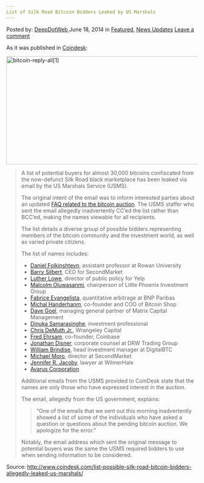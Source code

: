 ```yaml
---
List of Silk Road Bitcoin Bidders Leaked by US Marshals
---
```

<article class="post-listing post-6100 post type-post status-publish format-standard has-post-thumbnail hentry  tag-bidders tag-bitcoin tag-leaked tag-list tag-marshals tag-road tag-silk">
    <div class="post-inner">
        <span>Posted by: <a href="https://www.deepdotweb.com/author/admin/" title="">DeepDotWeb </a></span>
    <span>June 18, 2014</span>
    <span>in <a href="https://www.deepdotweb.com/category/deepdot-news/" rel="category tag">Featured</a>, <a href="https://www.deepdotweb.com/category/news-updates/" rel="category tag">News Updates</a></span>
    <span><a href="https://www.deepdotweb.com/2014/06/18/list-silk-road-bitcoin-bidders-leaked-us-marshals/#respond">Leave a comment</a></span>
    </p>
    <div class="clear"></div>
    <div class="entry">
    <p>As it was published in <a href="http://www.coindesk.com/list-possible-silk-road-bitcoin-bidders-allegedly-leaked-us-marshals/" target="_blank">Coindesk</a>:</p>
    <p><a href="/imgs/2014/06/bitcoin-reply-all1.png"><img class="aligncenter wp-image-6114 size-full" src="https://www.deepdotweb.com/wp-content/uploads/2014/06/bitcoin-reply-all1.png" alt="bitcoin-reply-all[1]" width="680" height="284" srcset="https://www.deepdotweb.com/wp-content/uploads/2014/06/bitcoin-reply-all1.png 680w, https://www.deepdotweb.com/wp-content/uploads/2014/06/bitcoin-reply-all1-300x125.png 300w" sizes="(max-width: 680px) 100vw, 680px"/></a></p>
    <blockquote><p>A list of potential buyers for almost 30,000 bitcoins confiscated from the now-defunct Silk Road black marketplace has been leaked via email by the US Marshals Service (USMS).</p>
    <p>The original intent of the email was to inform interested parties about an updated <a href="http://www.usmarshals.gov/assets/2014/bitcoins/" target="_blank">FAQ related to the bitcoin auction</a>. The USMS staffer who sent the email allegedly inadvertently CC’ed the list rather than BCC’ed, making the names viewable for all recipients.</p>
    <p>The list details a diverse group of possible bidders representing members of the bitcoin community and the investment world, as well as varied private citizens.</p>
    <p>The list of names includes:</p>
    <ul>
    <li><a href="http://www.rowan.edu/colleges/business/facultystaff/moreinfo.cfm?id=639" target="_blank">Daniel Folkinshteyn</a>, assistant professor at Rowan University</li>
    <li><a href="https://twitter.com/barrysilbert" target="_blank">Barry Silbert</a>, CEO for SecondMarket</li>
    <li><a href="https://twitter.com/lutherlowe" target="_blank">Luther Lowe</a>, director of public policy for Yelp</li>
    <li><a href="http://wiki.timetotrade.eu/Malcolm_Oluwasanmi" target="_blank">Malcolm Oluwasanmi</a>, chairperson of Little Phoenix Investment Group</li>
    <li><a href="https://www.linkedin.com/pub/fabrice-evangelista/14/584/355" target="_blank">Fabrice Evangelista</a>, quantitative arbitrage at BNP Paribas</li>
    <li><a href="https://www.linkedin.com/in/michalhanderhan" target="_blank">Michal Handerhanm</a>, co-founder and COO of Bitcoin Shop</li>
    <li><a href="http://en.wikipedia.org/wiki/David_Goel" target="_blank">Dave Goel</a>, managing general partner of Matrix Capital Management</li>
    <li><a href="https://www.linkedin.com/in/dinuka" target="_blank">Dinuka Samarasinghe</a>, investment professional</li>
    <li><a href="http://seekingalpha.com/author/chris-demuth-jr" target="_blank">Chris DeMuth Jr.</a>, Wrangeley Capital</li>
    <li><a href="https://www.linkedin.com/in/fredehrsam" target="_blank">Fred Ehrsam</a>, co-founder, Coinbase</li>
    <li><a href="https://www.linkedin.com/in/jonathandisner" target="_blank">Jonathan Disner</a>, corporate counsel at DRW Trading Group</li>
    <li><a href="http://www.digitalbtc.com/management/" target="_blank">William Brindise</a>, head investment manager at DigitalBTC</li>
    <li><a href="http://www.linkedin.com/in/michaelmoro" target="_blank">Michael Moro</a>, director at SecondMarket</li>
    <li><a href="http://wilmerhale.com/jennifer_jacoby/" target="_blank">Jennifer R. Jacoby</a>, lawyer at WilmerHale</li>
    <li><a href="http://www.nasdaq.com/markets/ipos/company/avarus-inc-841122-65957" target="_blank">Avarus Corporation</a></li>
    </ul>
    <p>Additional emails from the USMS provided to CoinDesk state that the names are only those who have expressed interest in the auction.</p>
    <p>The email, allegedly from the US government, explains:</p>
    <blockquote><p>“One of the emails that we sent out this morning inadvertently showed a list of some of the individuals who have asked a question or questions about the pending bitcoin auction. We apologize for the error.”</p></blockquote>
    <p>Notably, the email address which sent the original message to potential buyers was the same the USMS required bidders to use when sending information to be considered.</p></blockquote>
    <p>Source: <a href="http://www.coindesk.com/list-possible-silk-road-bitcoin-bidders-allegedly-leaked-us-marshals/" target="_blank">http://www.coindesk.com/list-possible-silk-road-bitcoin-bidders-allegedly-leaked-us-marshals/</a></p>
    </div>
    <span style="display:none"><a href="https://www.deepdotweb.com/tag/bidders/" rel="tag">bidders</a> <a href="https://www.deepdotweb.com/tag/bitcoin/" rel="tag">bitcoin</a> <a href="https://www.deepdotweb.com/tag/leaked/" rel="tag">leaked</a> <a href="https://www.deepdotweb.com/tag/list/" rel="tag">list</a> <a href="https://www.deepdotweb.com/tag/marshals/" rel="tag">marshals</a> </span> <span style="display:none" class="updated">2014-06-18</span>
    <div style="display:none" class="vcard author" itemprop="author" itemscope itemtype="http://schema.org/Person"><strong class="fn" itemprop="name"><a href="https://www.deepdotweb.com/author/admin/" title="Posts by DeepDotWeb" rel="author">DeepDotWeb</a></strong></div>
    </div>
</article>

